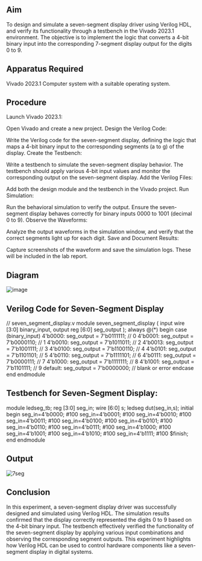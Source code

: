 ## Aim
To design and simulate a seven-segment display driver using Verilog HDL, and verify its functionality through a testbench in the Vivado 2023.1 environment. The objective is to implement the logic that converts a 4-bit binary input into the corresponding 7-segment display output for the digits 0 to 9.

## Apparatus Required
Vivado 2023.1
Computer system with a suitable operating system.

## Procedure

Launch Vivado 2023.1:

Open Vivado and create a new project.
Design the Verilog Code:

Write the Verilog code for the seven-segment display, defining the logic that maps a 4-bit binary input to the corresponding segments (a to g) of the display.
Create the Testbench:

Write a testbench to simulate the seven-segment display behavior. The testbench should apply various 4-bit input values and monitor the corresponding output on the seven-segment display.
Add the Verilog Files:

Add both the design module and the testbench in the Vivado project.
Run Simulation:

Run the behavioral simulation to verify the output. Ensure the seven-segment display behaves correctly for binary inputs 0000 to 1001 (decimal 0 to 9).
Observe the Waveforms:

Analyze the output waveforms in the simulation window, and verify that the correct segments light up for each digit.
Save and Document Results:

Capture screenshots of the waveform and save the simulation logs. These will be included in the lab report.

## Diagram
![image](https://github.com/user-attachments/assets/d7ecb419-906e-4e3b-9b82-f86ced4f364a)


## Verilog Code for Seven-Segment Display

// seven_segment_display.v module seven_segment_display ( input wire [3:0] binary_input, output reg [6:0] seg_output ); always @(*) begin case (binary_input) 4'b0000: seg_output = 7'b0111111; // 0 4'b0001: seg_output = 7'b0000110; // 1 4'b0010: seg_output = 7'b1011011; // 2 4'b0013: seg_output = 7'b1001111; // 3 4'b0100: seg_output = 7'b1100110; // 4 4'b0101: seg_output = 7'b1101101; // 5 4'b0110: seg_output = 7'b1111101; // 6 4'b0111: seg_output = 7'b0000111; // 7 4'b1000: seg_output = 7'b1111111; // 8 4'b1001: seg_output = 7'b1101111; // 9 default: seg_output = 7'b0000000; // blank or error endcase end endmodule

## Testbench for Seven-Segment Display:

module ledseg_tb; reg [3:0] seg_in; wire [6:0] s; ledseg dut(seg_in,s); initial begin seg_in=4'b0000; #100 seg_in=4'b0001; #100 seg_in=4'b0010; #100 seg_in=4'b0011; #100 seg_in=4'b0100; #100 seg_in=4'b0101; #100 seg_in=4'b0110; #100 seg_in=4'b0111; #100 seg_in=4'b1000; #100 seg_in=4'b1001; #100 seg_in=4'b1010; #100 seg_in=4'b1111; #100 $finish; end endmodule

## Output
![7seg](https://github.com/user-attachments/assets/8e759279-a948-4b0f-a849-20cfc97d234a)


## Conclusion
In this experiment, a seven-segment display driver was successfully designed and simulated using Verilog HDL. The simulation results confirmed that the display correctly represented the digits 0 to 9 based on the 4-bit binary input. The testbench effectively verified the functionality of the seven-segment display by applying various input combinations and observing the corresponding segment outputs. This experiment highlights how Verilog HDL can be used to control hardware components like a seven-segment display in digital systems.
